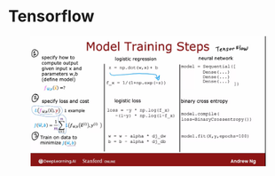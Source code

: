 # Tensorflow

<figure><img src="../../.gitbook/assets/image.png" alt=""><figcaption></figcaption></figure>
